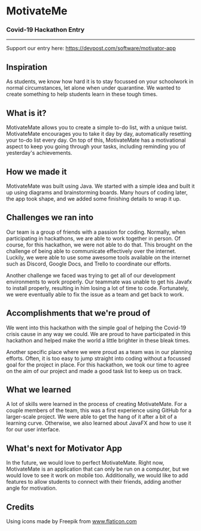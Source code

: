 # MotivateMe
### Covid-19 Hackathon Entry
---
Support our entry here: https://devpost.com/software/motivator-app

## Inspiration
As students, we know how hard it is to stay focussed on your schoolwork in normal circumstances, let alone when under quarantine. We wanted to create something to help students learn in these tough times.

## What is it?
MotivateMate allows you to create a simple to-do list, with a unique twist. MotivateMate encourages you to take it day by day, automatically resetting your to-do list every day. On top of this, MotivateMate has a motivational aspect to keep you going through your tasks, including reminding you of yesterday's achievements.

## How we made it
MotivateMate was built using Java. We started with a simple idea and built it up using diagrams and brainstorming boards. Many hours of coding later, the app took shape, and we added some finishing details to wrap it up.

## Challenges we ran into
Our team is a group of friends with a passion for coding. Normally, when participating in hackathons, we are able to work together in person. Of course, for this hackathon, we were not able to do that. This brought on the challenge of being able to communicate effectively over the internet. Luckily, we were able to use some awesome tools available on the internet such as Discord, Google Docs, and Trello to coordinate our efforts. 

Another challenge we faced was trying to get all of our development environments to work properly. Our teammate was unable to get his Javafx to install properly, resulting in him losing a lot of time to code. Fortunately, we were eventually able to fix the issue as a team and get back to work.

## Accomplishments that we're proud of
We went into this hackathon with the simple goal of helping the Covid-19 crisis cause in any way we could. We are proud to have participated in this hackathon and helped make the world a little brighter in these bleak times.

Another specific place where we were proud as a team was in our planning efforts. Often, it is too easy to jump straight into coding without a focussed goal for the project in place. For this hackathon, we took our time to agree on the aim of our project and made a good task list to keep us on track.

## What we learned
A lot of skills were learned in the process of creating MotivateMate. For a couple members of the team, this was a first experience using GitHub for a larger-scale project. We were able to get the hang of it after a bit of a learning curve. Otherwise, we also learned about JavaFX and how to use it for our user interface.

## What's next for Motivator App
In the future, we would love to perfect MotivateMate. Right now, MotivateMate is an application that can only be run on a computer, but we would love to see it work on mobile too. Additionally, we would like to add features to allow students to connect with their friends, adding another angle for motivation.

## Credits
Using icons made by Freepik from www.flaticon.com
